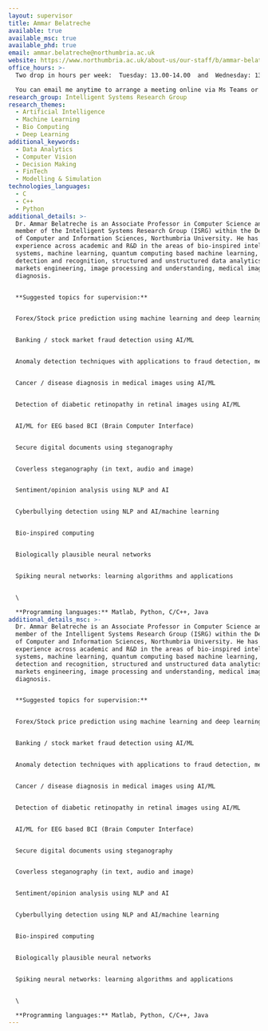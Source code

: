 ```yaml
---
layout: supervisor
title: Ammar Belatreche
available: true
available_msc: true
available_phd: true
email: ammar.belatreche@northumbria.ac.uk
website: https://www.northumbria.ac.uk/about-us/our-staff/b/ammar-belatreche/
office_hours: >-
  Two drop in hours per week:  Tuesday: 13.00-14.00  and  Wednesday: 13.00-14.00

  You can email me anytime to arrange a meeting online via Ms Teams or in person (my office is: ELB 205). 
research_group: Intelligent Systems Research Group
research_themes:
  - Artificial Intelligence
  - Machine Learning
  - Bio Computing
  - Deep Learning
additional_keywords:
  - Data Analytics
  - Computer Vision
  - Decision Making
  - FinTech
  - Modelling & Simulation
technologies_languages:
  - C
  - C++
  - Python
additional_details: >-
  Dr. Ammar Belatreche is an Associate Professor in Computer Science and is a
  member of the Intelligent Systems Research Group (ISRG) within the Department
  of Computer and Information Sciences, Northumbria University. He has extensive
  experience across academic and R&D in the areas of bio-inspired intelligent
  systems, machine learning, quantum computing based machine learning, face
  detection and recognition, structured and unstructured data analytics, capital
  markets engineering, image processing and understanding, medical imaging
  diagnosis.


  **Suggested topics for supervision:**


  Forex/Stock price prediction using machine learning and deep learning


  Banking / stock market fraud detection using AI/ML  


  Anomaly detection techniques with applications to fraud detection, medical diagnosis, video surveillance, intrusion detection, etc.


  Cancer / disease diagnosis in medical images using AI/ML


  Detection of diabetic retinopathy in retinal images using AI/ML 


  AI/ML for EEG based BCI (Brain Computer Interface)


  Secure digital documents using steganography


  Coverless steganography (in text, audio and image)  


  Sentiment/opinion analysis using NLP and AI


  Cyberbullying detection using NLP and AI/machine learning 


  Bio-inspired computing


  Biologically plausible neural networks


  Spiking neural networks: learning algorithms and applications


  \

  **Programming languages:** Matlab, Python, C/C++, Java
additional_details_msc: >-
  Dr. Ammar Belatreche is an Associate Professor in Computer Science and is a
  member of the Intelligent Systems Research Group (ISRG) within the Department
  of Computer and Information Sciences, Northumbria University. He has extensive
  experience across academic and R&D in the areas of bio-inspired intelligent
  systems, machine learning, quantum computing based machine learning, face
  detection and recognition, structured and unstructured data analytics, capital
  markets engineering, image processing and understanding, medical imaging
  diagnosis.


  **Suggested topics for supervision:**


  Forex/Stock price prediction using machine learning and deep learning


  Banking / stock market fraud detection using AI/ML  


  Anomaly detection techniques with applications to fraud detection, medical diagnosis, video surveillance, intrusion detection, etc.


  Cancer / disease diagnosis in medical images using AI/ML


  Detection of diabetic retinopathy in retinal images using AI/ML 


  AI/ML for EEG based BCI (Brain Computer Interface)


  Secure digital documents using steganography


  Coverless steganography (in text, audio and image)  


  Sentiment/opinion analysis using NLP and AI


  Cyberbullying detection using NLP and AI/machine learning 


  Bio-inspired computing


  Biologically plausible neural networks


  Spiking neural networks: learning algorithms and applications


  \

  **Programming languages:** Matlab, Python, C/C++, Java
---
```

